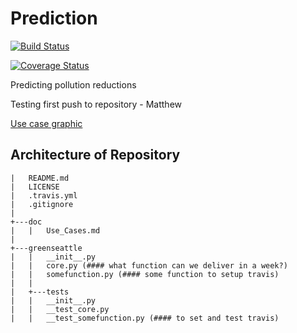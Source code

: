 # Prediction

[![Build Status](https://travis-ci.org/Greening-Seattle/Prediction.svg?branch=main)](https://travis-ci.org/Greening-Seattle/Prediction)

[![Coverage Status](https://coveralls.io/repos/github/Greening-Seattle/Prediction/badge.svg?branch=main)](https://coveralls.io/github/Greening-Seattle/Prediction?branch=main)

Predicting pollution reductions

Testing first push to repository - Matthew

[Use case graphic](brendanbutler.github.com/Greening-Seattle/Prediction/img/Slide1.jpg)

## Architecture of Repository
```
|   README.md
|   LICENSE
|   .travis.yml
|   .gitignore
|
+---doc
|   |   Use_Cases.md
|
+---greenseattle
|   |   __init__.py
|   |   core.py (#### what function can we deliver in a week?)
|   |   somefunction.py (#### some function to setup travis)
|   |
|   +---tests
|   |   __init__.py
|   |   __test_core.py 
|   |   __test_somefunction.py (#### to set and test travis)
```
